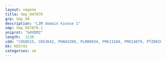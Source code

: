 ```yaml
---
layout: smgene
title: Smp_047870
grp: Smp_04
description: "LIM domain kinase 1"
smp: Smp_047870.1
uniprot: "G4VDM2"
length:  1230
cdd: "COG0515, COG3642, PHA03209, PLN00034, PRK13184, PRK14879, PTZ00263, TIGR03724, TIGR03903, cd14154, cl21453, pfam00069, smart00220"
kk: K05743
categories: sm
---
```

